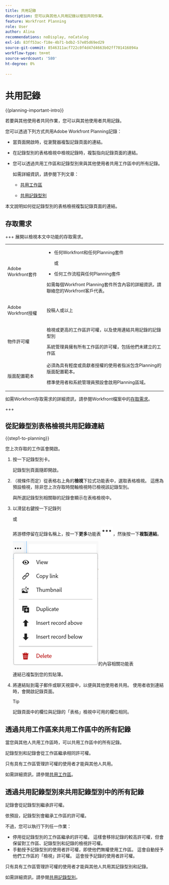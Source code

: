 ```yaml
---
title: 共用記錄
description: 您可以與其他人共用記錄以增加共同作業。
feature: Workfront Planning
role: User
author: Alina
recommendations: noDisplay, noCatalog
exl-id: 83ff53ac-f18e-4b71-bdb2-57e05d69ed29
source-git-commit: 8546311acf722c0f4d47d4663b02ff701416894a
workflow-type: tm+mt
source-wordcount: '580'
ht-degree: 0%

---
```



<!--should this move to the Access folder when we have sharing for ALL the objects???-->

<!--take out preview and production references at release-->

# 共用記錄

<!--<span class="preview">The highlighted information on this page refers to functionality not yet generally available. It is available only in the Preview environment for all customers. After the monthly releases to Production, the same features are also available in the Production environment for customers who enabled fast releases. </span>   

<span class="preview">For information about fast releases, see [Enable or disable fast releases for your organization](/help/quicksilver/administration-and-setup/set-up-workfront/configure-system-defaults/enable-fast-release-process.md). </span>  -->

{{planning-important-intro}}

若要與其他使用者共同作業，您可以與其他使用者共用記錄。

您可以透過下列方式共用Adobe Workfront Planning記錄：

* 當頁面開啟時，從瀏覽器複製記錄頁面的連結。

* 在記錄型別的表格檢視中檢視記錄時，複製指向記錄頁面的連結。

* 您可以透過共用工作區和記錄型別來與其他使用者共用工作區中的所有記錄。

  如需詳細資訊，請參閱下列文章：

   * [共用工作區](/help/quicksilver/planning/access/share-workspaces.md)

   * [共用記錄型別](/help/quicksilver/planning/access/share-record-types.md)

本文說明如何從記錄型別的表格檢視複製記錄頁面的連結。

## 存取需求

+++ 展開以檢視本文中功能的存取需求。 

<table style="table-layout:auto"> 
<col> 
</col> 
<col> 
</col> 
<tbody> 
    <tr> 
<tr> 
</tr>   
<tr> 
   <td role="rowheader"><p>Adobe Workfront套件</p></td> 
   <td> 
<ul> 
<li><p>任何Workfront和任何Planning套件</p></li>
或
<li><p>任何工作流程與任何Planning套件</p></li></ul>
<p>如需每個Workfront Planning套件所含內容的詳細資訊，請聯絡您的Workfront客戶代表。 </p> 
   </td> 
  <tr> 
   <td role="rowheader"><p>Adobe Workfront授權</p></td> 
   <td><p>投稿人或以上</p>
   </td> 
  </tr> 
  <tr> 
   <td role="rowheader"><p>物件許可權</p></td> 
   <td>  <p>檢視或更高的工作區許可權，以及使用連結共用記錄的記錄型別</p>
   <p>系統管理員擁有所有工作區的許可權，包括他們未建立的工作區</p>  </td> 
  </tr> 
<tr>
   <td role="rowheader"><p>版面配置範本</p></td>
   <td> 必須為具有輕度或貢獻者授權的使用者指派包含Planning的版面配置範本。
   <p>標準使用者和系統管理員預設會啟用Planning區域。</p></div></li></ul>
</td>
  </tr> 
</tbody> 
</table>

如需Workfront存取需求的詳細資訊，請參閱Workfront檔案中的[存取需求](/help/quicksilver/administration-and-setup/add-users/access-levels-and-object-permissions/access-level-requirements-in-documentation.md)。

+++  


<!--Old:
<table style="table-layout:auto"> 
<col> 
</col> 
<col> 
</col> 
<tbody> 
    <tr> 
<tr> 
<td> 
   <p> Products</p> </td> 
   <td> 
   <ul><li><p> Adobe Workfront</p></li> 
   <li><p> Adobe Workfront Planning<p></li></ul></td> 
  </tr>   
<tr> 
   <td role="rowheader"><p>Adobe Workfront plan*</p></td> 
   <td> 
<p>Any of the following Workfront plans:</p> 
<ul><li>Select</li> 
<li>Prime</li> 
<li>Ultimate</li></ul> 
<p>Workfront Planning is not available for legacy Workfront plans</p> 
   </td> 
<tr> 
   <td role="rowheader"><p>Adobe Workfront Planning package*</p></td> 
   <td> 
<p>Any </p> 
<p>For more information about what is included in each Workfront Planning plan, contact your Workfront account manager. </p> 
   </td> 
 <tr> 
   <td role="rowheader"><p>Adobe Workfront platform</p></td> 
   <td> 
<p>Your organization's instance of Workfront must be onboarded to the Adobe Unified Experience to be able to access Workfront Planning.</p> 
<p>For more information, see <a href="/help/quicksilver/workfront-basics/navigate-workfront/workfront-navigation/adobe-unified-experience.md">Adobe Unified Experience for Workfront</a>. </p> 
   </td> 
   </tr> 
  </tr> 
  <tr> 
   <td role="rowheader"><p>Adobe Workfront license*</p></td> 
   <td><p> Contributor or higher license </p>
   <p>Workfront Planning is not available for legacy Workfront licenses</p> 
  </td> 
  </tr> 
  <tr> 
   <td role="rowheader"><p>Access level configuration</p></td> 
   <td> <p>There are no access level controls for Adobe Workfront Planning</p>   
</td> 
  </tr> 
<tr> 
   <td role="rowheader"><p>Object permissions</p></td> 
   <td>  <p>View or higher permissions to a workspace and record typeto share   a record using a link </p>
   <p>Manage permissions to a workspace and record type to share the records in the workspace </p>
   <p>System Administrators have permissions to all workspaces, including the ones they did not create</p>  </td> 
  </tr> 
<tr>
   <td role="rowheader"><p>Layout template</p></td>
   <td> Users with a Light or Contributor license must be assigned a layout template that includes Planning.
   <p>Standard users and System Administrators have the Planning areas enabled by default.</p></div></li></ul>
</td>
  </tr>
</tbody> 
</table> -->


## 從記錄型別表格檢視共用記錄連結

{{step1-to-planning}}

您上次存取的工作區會開啟。
1. 按一下記錄型別卡。

   記錄型別頁面隨即開啟。
1. （視條件而定）從表格右上角的&#x200B;**檢視**&#x200B;下拉式功能表中，選取表格檢視。 這應為預設檢視，除非您上次存取時間軸檢視時已檢視該記錄型別。

   與所選記錄型別相關聯的記錄會顯示在表格檢視中。
1. 以滑鼠右鍵按一下記錄列

   或

   將游標停留在記錄名稱上，按一下&#x200B;**更多**&#x200B;功能表![更多](assets/more-menu.png)，然後按一下&#x200B;**複製連結**。

   ![記錄列](assets/contextual-menu-for-record-row.png)的內容相關功能表

   連結已複製到您的剪貼簿。

1. 將連結貼到電子郵件或聊天視窗中，以便與其他使用者共用。 使用者收到連結時，會開啟記錄頁面。

   >[!TIP]
   >
   >記錄頁面中的欄位與記錄的「表格」檢視中可用的欄位相同。


   <!--add there when it will be available: if they have access to this record-->

## 透過共用工作區來共用工作區中的所有記錄

當您與其他人共用工作區時，可以共用工作區中的所有記錄。

記錄型別和記錄會從工作區繼承相同許可權。

只有具有工作區管理許可權的使用者才能與其他人共用。

如需詳細資訊，請參閱[共用工作區](/help/quicksilver/planning/access/share-workspaces.md)。

## 透過共用記錄型別來共用記錄型別中的所有記錄

記錄會從記錄型別繼承許可權。

依預設，記錄型別會繼承工作區的許可權。

不過，您可以執行下列任一作業：

* 停用從記錄型別的工作區繼承的許可權。 這樣會移除記錄的較高許可權，但會保留對工作區、記錄型別和記錄的檢視許可權。
* 手動授予記錄型別的使用者許可權，即使他們無權使用工作區。 這會自動授予他們工作區的「檢視」許可權。 這會授予記錄的使用者許可權。

只有具有工作區管理許可權的使用者才能與其他人共用其記錄型別和記錄。

如需詳細資訊，請參閱[共用記錄型別](/help/quicksilver/planning/access/share-record-types.md)。

